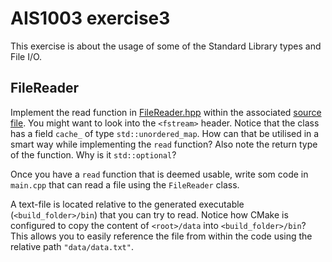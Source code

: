 # AIS1003 exercise3

This exercise is about the usage of some of the Standard Library types and File I/O.

## FileReader

Implement the read function in [FileReader.hpp](include/FileReader.hpp) within the associated [source file](src/FileReader.cpp).
You might want to look into the `<fstream>` header.
Notice that the class has a field `cache_` of type `std::unordered_map`. 
How can that be utilised in a smart way while implementing the `read` function?
Also note the return type of the function. Why is it `std::optional`?

Once you have a `read` function that is deemed usable, 
write som code in `main.cpp` that can read a file using the `FileReader` class.

A text-file is located relative to the generated executable (`<build_folder>/bin`) that you can try to read. 
Notice how CMake is configured to copy the content of `<root>/data` into `<build_folder>/bin`?
This allows you to easily reference the file from within the code using the relative path `"data/data.txt"`.
